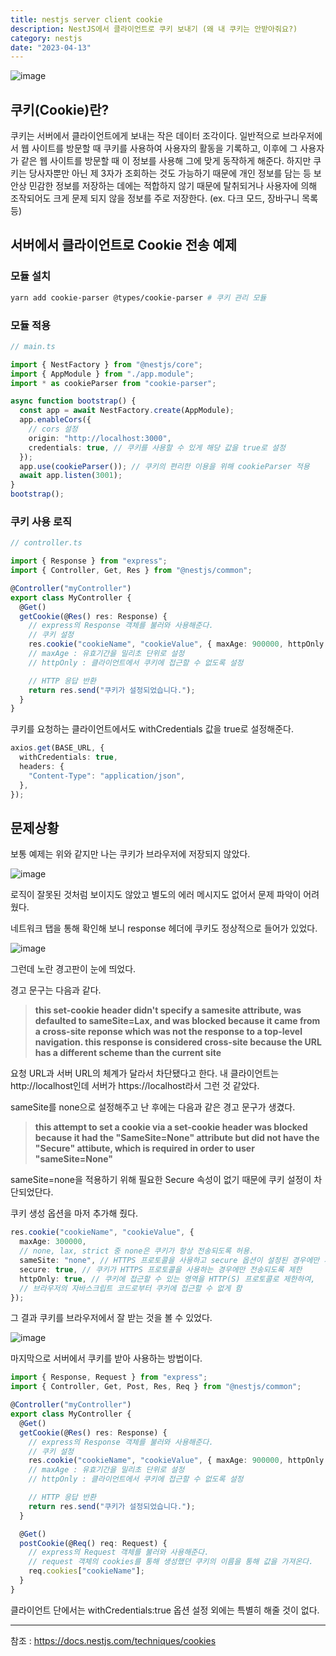 ```yaml
---
title: nestjs server client cookie
description: NestJS에서 클라이언트로 쿠키 보내기 (왜 내 쿠키는 안받아줘요?)
category: nestjs
date: "2023-04-13"
---
```


![image](https://img1.daumcdn.net/thumb/R1280x0/?scode=mtistory2&fname=https%3A%2F%2Fblog.kakaocdn.net%2Fdn%2FpD9qr%2Fbtr9Oa0APIT%2FFuzZyjjney7aKkIXy6BAfK%2Fimg.png)

## 쿠키(Cookie)란?

쿠키는 서버에서 클라이언트에게 보내는 작은 데이터 조각이다. 일반적으로 브라우저에서 웹 사이트를 방문할 때 쿠키를 사용하여 사용자의 활동을 기록하고, 이후에 그 사용자가 같은 웹 사이트를 방문할 때 이 정보를 사용해 그에 맞게 동작하게 해준다. 하지만 쿠키는 당사자뿐만 아닌 제 3자가 조회하는 것도 가능하기 때문에 개인 정보를 담는 등 보안상 민감한 정보를 저장하는 데에는 적합하지 않기 때문에 탈취되거나 사용자에 의해 조작되어도 크게 문제 되지 않을 정보를 주로 저장한다. (ex. 다크 모드, 장바구니 목록 등)

## 서버에서 클라이언트로 Cookie 전송 예제

### 모듈 설치

```bash
yarn add cookie-parser @types/cookie-parser # 쿠키 관리 모듈
```

### 모듈 적용

```typescript
// main.ts

import { NestFactory } from "@nestjs/core";
import { AppModule } from "./app.module";
import * as cookieParser from "cookie-parser";

async function bootstrap() {
  const app = await NestFactory.create(AppModule);
  app.enableCors({
    // cors 설정
    origin: "http://localhost:3000",
    credentials: true, // 쿠키를 사용할 수 있게 해당 값을 true로 설정
  });
  app.use(cookieParser()); // 쿠키의 편리한 이용을 위해 cookieParser 적용
  await app.listen(3001);
}
bootstrap();
```

### 쿠키 사용 로직

```typescript
// controller.ts

import { Response } from "express";
import { Controller, Get, Res } from "@nestjs/common";

@Controller("myController")
export class MyController {
  @Get()
  getCookie(@Res() res: Response) {
    // express의 Response 객체를 불러와 사용해준다.
    // 쿠키 설정
    res.cookie("cookieName", "cookieValue", { maxAge: 900000, httpOnly: true });
    // maxAge : 유효기간을 밀리초 단위로 설정
    // httpOnly : 클라이언트에서 쿠키에 접근할 수 없도록 설정

    // HTTP 응답 반환
    return res.send("쿠키가 설정되었습니다.");
  }
}
```

쿠키를 요청하는 클라이언트에서도 withCredentials 값을 true로 설정해준다.

```typescript
axios.get(BASE_URL, {
  withCredentials: true,
  headers: {
    "Content-Type": "application/json",
  },
});
```

## 문제상황

보통 예제는 위와 같지만 나는 쿠키가 브라우저에 저장되지 않았다.

![image](https://img1.daumcdn.net/thumb/R1280x0/?scode=mtistory2&fname=https%3A%2F%2Fblog.kakaocdn.net%2Fdn%2Fd0P7QS%2Fbtr9SjoI9ke%2FIW9CJf8K5mS7kDuau67KDK%2Fimg.png)

로직이 잘못된 것처럼 보이지도 않았고 별도의 에러 메시지도 없어서 문제 파악이 어려웠다.

네트워크 탭을 통해 확인해 보니 response 헤더에 쿠키도 정상적으로 들어가 있었다.

![image](https://img1.daumcdn.net/thumb/R1280x0/?scode=mtistory2&fname=https%3A%2F%2Fblog.kakaocdn.net%2Fdn%2FDRJgW%2Fbtr9NnsBfTs%2FlGo4A2uw6n2UXPJJQVwbb1%2Fimg.png)

그런데 노란 경고판이 눈에 띄었다.

경고 문구는 다음과 같다.

> **this set-cookie header didn't specify a samesite attribute, was defaulted to sameSite=Lax, and was blocked because it came from a cross-site reponse which was not the response to a top-level navigation. this response is considered cross-site because the URL has a different scheme than the current site**

요청 URL과 서버 URL의 체계가 달라서 차단됐다고 한다. 내 클라이언트는 http://localhost인데 서버가 https://localhost라서 그런 것 같았다.

sameSite를 none으로 설정해주고 난 후에는 다음과 같은 경고 문구가 생겼다.

> **this attempt to set a cookie via a set-cookie header was blocked because it had the "SameSite=None" attribute but did not have the "Secure" attibute, which is required in order to user "sameSite=None"**

sameSite=none을 적용하기 위해 필요한 Secure 속성이 없기 때문에 쿠키 설정이 차단되었단다.

쿠키 생성 옵션을 마저 추가해 줬다.

```typescript
res.cookie("cookieName", "cookieValue", {
  maxAge: 300000,
  // none, lax, strict 중 none은 쿠키가 항상 전송되도록 허용.
  sameSite: "none", // HTTPS 프로토콜을 사용하고 secure 옵션이 설정된 경우에만 사용 가능
  secure: true, // 쿠키가 HTTPS 프로토콜을 사용하는 경우에만 전송되도록 제한
  httpOnly: true, // 쿠키에 접근할 수 있는 영역을 HTTP(S) 프로토콜로 제한하여,
  // 브라우저의 자바스크립트 코드로부터 쿠키에 접근할 수 없게 함
});
```

그 결과 쿠키를 브라우저에서 잘 받는 것을 볼 수 있었다.

![image](https://img1.daumcdn.net/thumb/R1280x0/?scode=mtistory2&fname=https%3A%2F%2Fblog.kakaocdn.net%2Fdn%2FJwJs6%2Fbtr9SkupB08%2FbXf0Hf9swCaY3uL8cxMh7K%2Fimg.png)

마지막으로 서버에서 쿠키를 받아 사용하는 방법이다.

```typescript
import { Response, Request } from "express";
import { Controller, Get, Post, Res, Req } from "@nestjs/common";

@Controller("myController")
export class MyController {
  @Get()
  getCookie(@Res() res: Response) {
    // express의 Response 객체를 불러와 사용해준다.
    // 쿠키 설정
    res.cookie("cookieName", "cookieValue", { maxAge: 900000, httpOnly: true });
    // maxAge : 유효기간을 밀리초 단위로 설정
    // httpOnly : 클라이언트에서 쿠키에 접근할 수 없도록 설정

    // HTTP 응답 반환
    return res.send("쿠키가 설정되었습니다.");
  }

  @Get()
  postCookie(@Req() req: Request) {
    // express의 Request 객체를 불러와 사용해준다.
    // request 객체의 cookies를 통해 생성했던 쿠키의 이름을 통해 값을 가져온다.
    req.cookies["cookieName"];
  }
}
```

클라이언트 단에서는 withCredentials:true 옵션 설정 외에는 특별히 해줄 것이 없다.

---

참조 : https://docs.nestjs.com/techniques/cookies
